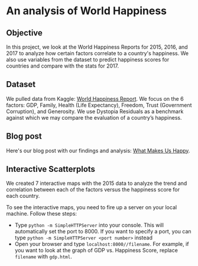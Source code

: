 # An analysis of World Happiness

## Objective
In this project, we look at the World Happiness Reports for 2015, 2016, and 2017 to analyze how certain factors correlate to a country's happiness. We also use variables from the dataset to predict happiness scores for countries and compare with the stats for 2017.

## Dataset
We pulled data from Kaggle: [World Happiness Report](https://www.kaggle.com/unsdsn/world-happiness/data). We focus on the 6 factors: GDP, Family, Health (Life Expectancy), Freedom, Trust (Government Corruption), and Generosity. We use Dystopia Residuals as a benchmark against which we may compare the evaluation of a country’s happiness.

## Blog post
Here's our blog post with our findings and analysis: [What Makes Us Happy](https://medium.com/@bermanlucy19/what-makes-us-happy-73659cf89a0).

## Interactive Scatterplots
We created 7 interactive maps with the 2015 data to analyze the trend and correlation between each of the factors versus the happiness score for each country.

To see the interactive maps, you need to fire up a server on your local machine. Follow these steps:
* Type ```python -m SimpleHTTPServer``` into your console. This will automatically set the port to 8000. If you want to specify a port, you can type ```python -m SimpleHTTPServer <port number>``` instead
* Open your browser and type ```localhost:8000//filename```. For example, if you want to look at the graph of GDP vs. Happiness Score, replace ```filename``` with ```gdp.html```.
